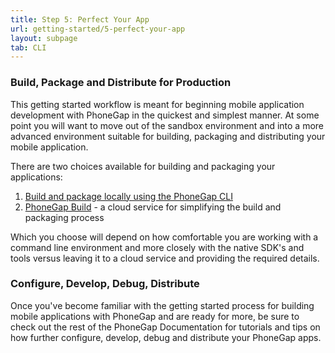 ```yaml
---
title: Step 5: Perfect Your App
url: getting-started/5-perfect-your-app
layout: subpage
tab: CLI
---
```


### Build, Package and Distribute for Production

This getting started workflow is meant for beginning mobile application development with PhoneGap in the quickest and simplest manner. 
At some point you will want to move out of the sandbox environment and into a more advanced environment suitable for 
building, packaging and distributing your mobile application. 
 
There are two choices available for building and packaging your applications:

1. [Build and package locally using the PhoneGap CLI](http://docs.phonegap.com/en/edge/guide_cli_index.md.html#The%20Command-Line%20Interface)
2. [PhoneGap Build](http://build.phonegap.com) - a cloud service for simplifying the build and packaging process

Which you choose will depend on how comfortable you are working with a command line environment and more closely with the native SDK's and tools versus 
leaving it to a cloud service and providing the required details.  

### Configure, Develop, Debug, Distribute
Once you've become familiar with the getting started process for building mobile applications with PhoneGap and are ready for more, be sure 
to check out the rest of the PhoneGap Documentation for tutorials and tips on how further configure, develop, debug and distribute your PhoneGap apps.  
